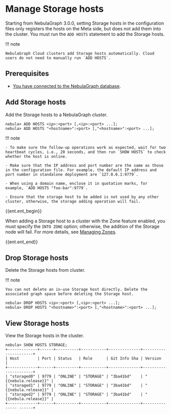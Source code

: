 # Manage Storage hosts

Starting from NebulaGraph 3.0.0, setting Storage hosts in the configuration files only registers the hosts on the Meta side, but does not add them into the cluster. You must run the `ADD HOSTS` statement to add the Storage hosts.

!!! note

    NebulaGraph Cloud clusters add Storage hosts automatically. Cloud users do not need to manually run `ADD HOSTS`.

## Prerequisites

- [You have connected to the NebulaGraph database](connect-to-nebula-graph.md).

## Add Storage hosts

Add the Storage hosts to a NebulaGraph cluster.

```ngql
nebula> ADD HOSTS <ip>:<port> [,<ip>:<port> ...];
nebula> ADD HOSTS "<hostname>":<port> [,"<hostname>":<port> ...];
```

!!! note

    - To make sure the follow-up operations work as expected, wait for two heartbeat cycles, i.e., 20 seconds, and then run `SHOW HOSTS` to check whether the host is online.

    - Make sure that the IP address and port number are the same as those in the configuration file. For example, the default IP address and port number in standalone deployment are `127.0.0.1:9779`.

    - When using a domain name, enclose it in quotation marks, for example, `ADD HOSTS "foo-bar":9779`.

    - Ensure that the storage host to be added is not used by any other cluster, otherwise, the storage adding operation will fail.

{{ent.ent_begin}}

When adding a Storage host to a cluster with the Zone feature enabled, you must specify the `INTO ZONE` option; otherwise, the addition of the Storage node will fail. For more details, see [Managing Zones](5.zone.md).

{{ent.ent_end}}

## Drop Storage hosts

Delete the Storage hosts from cluster.

!!! note

    You can not delete an in-use Storage host directly. Delete the associated graph space before deleting the Storage host.

```ngql
nebula> DROP HOSTS <ip>:<port> [,<ip>:<port> ...];
nebula> DROP HOSTS "<hostname>":<port> [,"<hostname>":<port> ...];
```


## View Storage hosts

View the Storage hosts in the cluster.

```ngql
nebula> SHOW HOSTS STORAGE;
+-------------+------+----------+-----------+--------------+----------------------+
| Host        | Port | Status   | Role      | Git Info Sha | Version              |
+-------------+------+----------+-----------+--------------+----------------------+
| "storaged0" | 9779 | "ONLINE" | "STORAGE" | "3ba41bd"    | "{{nebula.release}}" |
| "storaged1" | 9779 | "ONLINE" | "STORAGE" | "3ba41bd"    | "{{nebula.release}}" |
| "storaged2" | 9779 | "ONLINE" | "STORAGE" | "3ba41bd"    | "{{nebula.release}}" |
+-------------+------+----------+-----------+--------------+--------------- ------+
```
